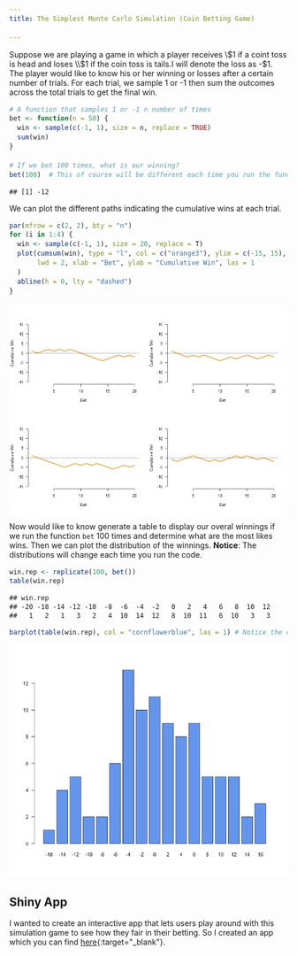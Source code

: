 ```yaml
---
title: The Simplest Monte Carlo Simulation (Coin Betting Game)

---
```


Suppose we are playing a game in which a player receives \\$1 if a coint toss is head and loses \\$1 if the coin toss is tails.I will denote the loss as -\$1. The player would like to know his or her winning or losses after a certain number of trials. For each trial, we sample 1 or -1 then sum the outcomes across the total trials to get the final win.

```r
# A function that samples 1 or -1 n number of times
bet <- function(n = 50) {
  win <- sample(c(-1, 1), size = n, replace = TRUE)
  sum(win)
}

# If we bet 100 times, what is our winning?
bet(100)  # This of course will be different each time you run the function
```
```
## [1] -12
```

We can plot the different paths indicating the cumulative wins at each trial.

```r
par(mfrow = c(2, 2), bty = "n")
for (i in 1:4) {
  win <- sample(c(-1, 1), size = 20, replace = T)
  plot(cumsum(win), type = "l", col = c("orange3"), ylim = c(-15, 15),
       lwd = 2, xlab = "Bet", ylab = "Cumulative Win", las = 1
  )
  abline(h = 0, lty = "dashed")
}
```

![image](/assets/images/bet.png)

Now would like to know generate a table to display our overal winnings if we run the function `bet` 100 times and determine what are the most likes wins. Then we can plot the distribution of the winnings. **Notice**: The distributions will change each time you run the code.

```r
win.rep <- replicate(100, bet())
table(win.rep)
```

```
## win.rep
## -20 -18 -14 -12 -10  -8  -6  -4  -2   0   2   4   6   8  10  12 
##   1   2   1   3   2   4  10  14  12   8  10  11   6  10   3   3
```
```r
barplot(table(win.rep), col = "cornflowerblue", las = 1) # Notice the color name
```

![](/assets/images//bethist.png)

## Shiny App
I wanted to create an interactive app that lets users play around with this simulation game to see how they fair in their betting. So I created an app which you can find [here](https://maluwalmk.shinyapps.io/betting_game){:target="_blank"}.
